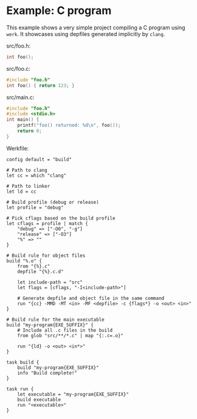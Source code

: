 # Example: C program

This example shows a very simple project compiling a C program using `werk`. It
showcases using depfiles generated implicitly by `clang`.

src/foo.h:

```c
int foo();
```

src/foo.c:

```c
#include "foo.h"
int foo() { return 123; }
```

src/main.c:

```c
#include "foo.h"
#include <stdio.h>
int main() {
    printf("foo() returned: %d\n", foo());
    return 0;
}
```

Werkfile:

```werk
config default = "build"

# Path to clang
let cc = which "clang"

# Path to linker
let ld = cc

# Build profile (debug or release)
let profile = "debug"

# Pick cflags based on the build profile
let cflags = profile | match {
    "debug" => ["-O0", "-g"]
    "release" => ["-O3"]
    "%" => ""
}

# Build rule for object files
build "%.o" {
    from "{%}.c"
    depfile "{%}.c.d"

    let include-path = "src"
    let flags = [cflags, "-I<include-path>"]

    # Generate depfile and object file in the same command
    run "{cc} -MMD -MT <in> -MF <depfile> -c {flags*} -o <out> <in>"
}

# Build rule for the main executable
build "my-program{EXE_SUFFIX}" {
    # Include all .c files in the build
    from glob "src/**/*.c" | map "{:.c=.o}"

    run "{ld} -o <out> <in*>"
}

task build {
    build "my-program{EXE_SUFFIX}"
    info "Build complete!"
}

task run {
    let executable = "my-program{EXE_SUFFIX}"
    build executable
    run "<executable>"
}
```
